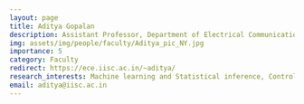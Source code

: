 ```yaml
---
layout: page
title: Aditya Gopalan 
description: Assistant Professor, Department of Electrical Communication Engineering (ECE)
img: assets/img/people/faculty/Aditya_pic_NY.jpg
importance: 5 
category: Faculty
redirect: https://ece.iisc.ac.in/~aditya/
research_interests: Machine learning and Statistical inference, Control and performance modeling and Analysis of complex systems
email: aditya@iisc.ac.in
---
```

